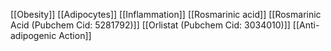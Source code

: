 [[Obesity]]
[[Adipocytes]]
[[Inflammation]]
[[Rosmarinic acid]]
[[Rosmarinic Acid (Pubchem Cid: 5281792)]]
[[Orlistat (Pubchem Cid: 3034010)]]
[[Anti-adipogenic Action]]
